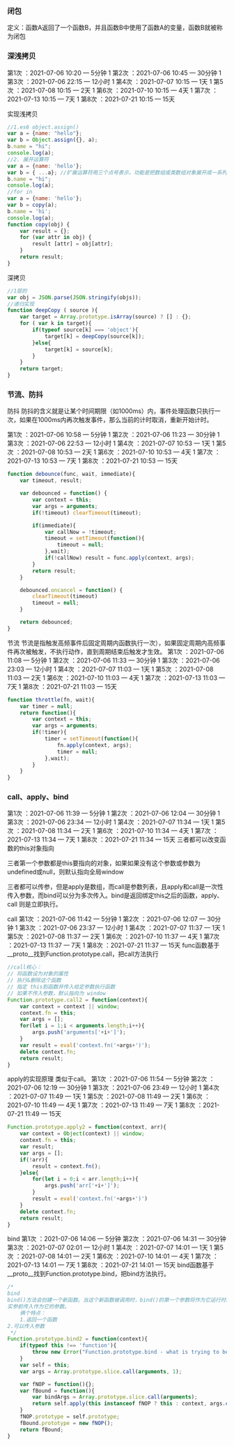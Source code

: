 ### 闭包

定义：函数A返回了一个函数B，并且函数B中使用了函数A的变量，函数B就被称为闭包

### 深浅拷贝
第1次 ：2021-07-06 10:20 — 5分钟    1
第2次 ：2021-07-06 10:45 — 30分钟  1
第3次 ：2021-07-06 22:15 — 12小时  1
第4次 ：2021-07-07 10:15 — 1天   1
第5次 ：2021-07-08 10:15 — 2天   1
第6次 ：2021-07-10 10:15 — 4天  1
第7次 ：2021-07-13 10:15 — 7天  1
第8次 ：2021-07-21 10:15 — 15天

实现浅拷贝
```JavaScript
//1.es6 object.assign()
var a = {name: "hello"};
var b = Object.assign({}, a);
b.name = "hi";
console.log(a);
//2. 展开运算符
var a = {name: 'hello'};
var b = { ...a}; //扩展运算符用三个点号表示，功能是把数组或类数组对象展开成一系列用逗号隔开的值
b.name = "hi";
console.log(a);
//for in
var a = {name: 'hello'};
var b = copy(a);
b.name = 'hi';
console.log(a);
function copy(obj) {
    var result = {};
    for (var attr in obj) {
        result [attr] = obj[attr];
    }
    return result;
}

```
深拷贝

```JavaScript
//1层的
var obj = JSON.parse(JSON.stringify(objs));
//递归实现
function deepCopy ( source ){
    var target = Array.prototype.isArray(source) ? [] : {};
    for ( var k in target){
        if(typeof source[k] === 'object'){
            target[k] = deepCopy(source[k]);
        }else{
            target[k] = source[k];
        }
    }
    return target;
}

```

### 节流、防抖

防抖
防抖的含义就是让某个时间期限（如1000ms）内，事件处理函数只执行一次，如果在1000ms内再次触发事件，那么当前的计时取消，重新开始计时。

第1次 ：2021-07-06 10:58 — 5分钟  1
第2次 ：2021-07-06 11:23 — 30分钟  1
第3次 ：2021-07-06 22:53 — 12小时  1
第4次 ：2021-07-07 10:53 — 1天   1
第5次 ：2021-07-08 10:53 — 2天  1
第6次 ：2021-07-10 10:53 — 4天  1
第7次 ：2021-07-13 10:53 — 7天  1
第8次 ：2021-07-21 10:53 — 15天
```JavaScript
function debounce(func, wait, immediate){
    var timeout, result;

    var debounced = function() {
        var context = this;
        var args = arguments;
        if(!timeout) clearTimeout(timeout);

        if(immediate){
            var callNow = !timeout;
            timeout = setTimeout(function(){
                timeout = null;
            },wait);
            if(!callNow) result = func.apply(context, args);
        }
        return result;
    }

    debounced.oncancel = function() {
        clearTimeout(timeout)
        timeout = null;
    }

    return debounced;
}
```

节流
节流是指触发高频事件后固定周期内函数执行一次），如果固定周期内高频事件再次被触发，不执行动作，直到周期结束后触发才生效。
第1次 ：2021-07-06 11:08 — 5分钟  1
第2次 ：2021-07-06 11:33 — 30分钟  1
第3次 ：2021-07-06 23:03 — 12小时  1
第4次 ：2021-07-07 11:03 — 1天  1
第5次 ：2021-07-08 11:03 — 2天  1
第6次 ：2021-07-10 11:03 — 4天  1
第7次 ：2021-07-13 11:03 — 7天  1
第8次 ：2021-07-21 11:03 — 15天
```JavaScript
function throttle(fn, wait){
    var timer = null;
    return function(){
        var context = this;
        var args = arguments;
        if(!timer){
            timer = setTimeout(function(){
                fn.apply(context, args);
                timer = null;
            },wait);
        }
    }
}

```

### call、apply、bind
第1次 ：2021-07-06 11:39 — 5分钟  1
第2次 ：2021-07-06 12:04 — 30分钟  1
第3次 ：2021-07-06 23:34 — 12小时  1
第4次 ：2021-07-07 11:34 — 1天  1
第5次 ：2021-07-08 11:34 — 2天  1
第6次 ：2021-07-10 11:34 — 4天  1
第7次 ：2021-07-13 11:34 — 7天  1
第8次 ：2021-07-21 11:34 — 15天
三者都可以改变函数的this对象指向

三者第一个参数都是this要指向的对象，如果如果没有这个参数或参数为undefined或null，则默认指向全局window

三者都可以传参，但是apply是数组，而call是参数列表，且apply和call是一次性传入参数，而bind可以分为多次传入。bind是返回绑定this之后的函数，apply、call 则是立即执行。

call 
第1次 ：2021-07-06 11:42 — 5分钟  1
第2次 ：2021-07-06 12:07 — 30分钟  1
第3次 ：2021-07-06 23:37 — 12小时  1
第4次 ：2021-07-07 11:37 — 1天  1
第5次 ：2021-07-08 11:37 — 2天  1
第6次 ：2021-07-10 11:37 — 4天  1
第7次 ：2021-07-13 11:37 — 7天  1
第8次 ：2021-07-21 11:37 — 15天
func函数基于__proto__找到Function.prototype.call，把call方法执行
```JavaScript
//call核心：
// 将函数设为对象的属性
// 执行&删除这个函数
// 指定 this到函数并传入给定参数执行函数
// 如果不传入参数，默认指向为 window
Function.prototype.call2 = function(context){
    var context = context || window;
    context.fn = this;
    var args = [];
    for(let i = 1;i < arguments.length;i++){
        args.push('arguments['+i+']');
    }
    var result = eval('context.fn('+args+')');
    delete context.fn;
    return result;
}
```

apply的实现原理
类似于call。
第1次 ：2021-07-06 11:54 — 5分钟
第2次 ：2021-07-06 12:19 — 30分钟  1
第3次 ：2021-07-06 23:49 — 12小时  1
第4次 ：2021-07-07 11:49 — 1天  1
第5次 ：2021-07-08 11:49 — 2天  1
第6次 ：2021-07-10 11:49 — 4天  1
第7次 ：2021-07-13 11:49 — 7天  1
第8次 ：2021-07-21 11:49 — 15天
```JavaScript
Function.prototype.apply2 = function(context, arr){
    var context = Object(context) || window;
    context.fn = this;
    var result;
    var args = [];
    if(!arr){
        result = context.fn();
    }else{
        for(let i = 0;i < arr.length;i++){
            args.push('arr['+i+']');
        }
        result = eval('context.fn('+args+')')
    }
    delete context.fn;
    return result;
}
```

bind
第1次 ：2021-07-06 14:06 — 5分钟
第2次 ：2021-07-06 14:31 — 30分钟
第3次 ：2021-07-07 02:01 — 12小时  1
第4次 ：2021-07-07 14:01 — 1天  1
第5次 ：2021-07-08 14:01 — 2天  1
第6次 ：2021-07-10 14:01 — 4天  1
第7次 ：2021-07-13 14:01 — 7天  1
第8次 ：2021-07-21 14:01 — 15天
bind函数基于__proto__找到Function.prototype.bind，把bind方法执行。
```JavaScript
/*
bind
bind()方法会创建一个新函数。当这个新函数被调用时，bind()的第一个参数将作为它运行时的this,之后一系列参数将会在传递的
实参前传入作为它的参数。
    俩个特点：
    1.返回一个函数
2.可以传入参数
 */
Function.prototype.bind2 = function(context){
    if(typeof this !== 'function'){
        throw new Error("Function.prototype.bind - what is trying to be called a bound");
    }
    var self = this;
    var args = Array.prototype.slice.call(arguments, 1);

    var fNOP = function(){};
    var fBound = function(){
        var bindArgs = Array.prototype.slice.call(arguments);
        return self.apply(this instanceof fNOP ? this : context, args.concat(bindArgs));
    }
    fNOP.prototype = self.prototype;
    fBound.prototype = new fNOP();
    return fBound;
}
```
